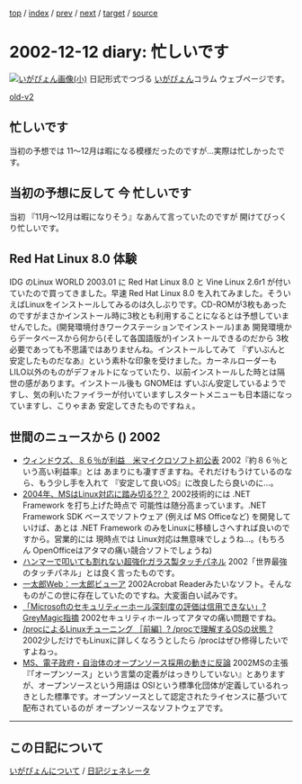 [top](https://igapyon.github.io/diary/) 
 / [index](https://igapyon.github.io/diary/2002/index.html) 
 / [prev](https://igapyon.github.io/diary/2002/ig021210.html) 
 / [next](https://igapyon.github.io/diary/2002/ig021213.html) 
 / [target](https://igapyon.github.io/diary/2002/ig021212.html) 
 / [source](https://github.com/igapyon/diary/blob/gh-pages/2002/ig021212.html.src.md) 

2002-12-12 diary: 忙しいです
=====================================================================================================
[![いがぴょん画像(小)](https://igapyon.github.io/diary/images/iga200306s.jpg "いがぴょん")](https://igapyon.github.io/diary/memo/memoigapyon.html) 日記形式でつづる [いがぴょん](https://igapyon.github.io/diary/memo/memoigapyon.html)コラム ウェブページです。

[old-v2](ig021212-orig.html)

## 忙しいです

当初の予想では 11～12月は暇になる模様だったのですが…実際は忙しかったです。


## 当初の予想に反して 今 忙しいです

当初 『11月～12月は暇になりそう』なあんて言っていたのですが 開けてびっくり忙しいです。

## Red Hat Linux 8.0 体験

IDG のLinux WORLD 2003.01 に Red Hat Linux 8.0 と Vine Linux 2.6r1 が付いていたので買ってきました。早速 Red Hat Linux 8.0 を入れてみました。そういえばLinuxをインストールしてみるのは久しぶりです。CD-ROMが3枚もあったのですがまさかインストール時に3枚とも利用することになるとは予想していませんでした。(開発環境付きワークステーションでインストール)まあ 開発環境からデータベースから何から(そして各国語版が)インストールできるのだから
3枚必要であっても不思議ではありませんね。インストールしてみて 『ずいぶんと安定したものだなあ』という素朴な印象を受けました。カーネルローダーも
LILO以外のものがデフォルトになっていたり、以前インストールした時とは隔世の感があります。インストール後も GNOMEは ずいぶん安定しているようですし、気の利いたファイラーが付いていますしスタートメニューも日本語になっていますし、こりゃまあ 安定してきたものですねぇ。

## 世間のニュースから () 2002

* [ウィンドウズ、８６％が利益　米マイクロソフト初公表](http://channel.goo.ne.jp/news/kyodo/kokusai/20021121/20021121a3170.html)  2002『約８６％という高い利益率』とは あまりにも凄すぎますね。それだけもうけているのなら、もう少し手を入れて 『安定して良いOS』に改良したら良いのに…。
* [2004年、MSはLinux対応に踏み切る??？](http://www.zdnet.co.jp/news/0212/10/xert_meta.html)  2002技術的には .NET Framework を打ち上げた時点で 可能性は随分高まっています。.NET Framework SDK ベースでソフトウェア (例えば MS Officeなど) を開発していけば、あとは .NET Framework のみをLinuxに移植しさへすれば良いのですから。営業的には 現時点では Linux対応は無意味でしょうね…。(もちろん OpenOfficeはアタマの痛い競合ソフトでしょうね)
* [ハンマーで叩いても割れない超強化ガラス製タッチパネル](http://www.zdnet.co.jp/news/0212/10/njbt_05.html)  2002「世界最強のタッチパネル」とは良く言ったものです。
* [一太郎Web：一太郎ビューア](http://www.ichitaro.com/viewer/download.html)  2002Acrobat Readerみたいなソフト。そんなものがこの世に存在していたのですね。大変面白い試みです。
* [「Microsoftのセキュリティーホール深刻度の評価は信用できない」?GreyMagic指摘](http://www.watch.impress.co.jp/internet/www/article/2002/1209/grey.htm)  2002セキュリティホールってアタマの痛い問題ですね。
* [/procによるLinuxチューニング ［前編］? /procで理解するOSの状態 ?](http://www.atmarkit.co.jp/flinux/special/proctune/proctune01a.html)  2002少しだけでもLinuxに詳しくなろうとしたら /procはぜひ修得したいですよねっ。
* [MS、電子政府・自治体のオープンソース採用の動きに反論](http://www.mainichi.co.jp/digital/computing/archive/200211/27/1.html)  2002MSの主張『「オープンソース」という言葉の定義がはっきりしていない』とありますが、オープンソースという用語は OSIという標準化団体が定義しているれっきとした標準です。オープンソースとして認定されたライセンスに基づいて配布されているのが オープンソースなソフトウェアです。

----------------------------------------------------------------------------------------------------

## この日記について
[いがぴょんについて](https://igapyon.github.io/diary/memo/memoigapyon.html) / [日記ジェネレータ](https://github.com/igapyon/igapyonv3)
